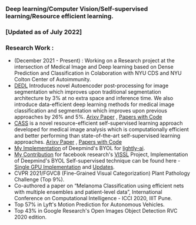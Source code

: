 ### Deep learning/Computer Vision/Self-supervised learning/Resource efficient learning.
### [Updated as of July 2022]
### Research Work :
- (December 2021 - Present) : Working on a Research project at the intersection of Medical Image and Deep learning based on Dense Prediction and Classification in Colaboration with NYU CDS and NYU Colton Center of Autoimmunity.
- [DEDL](https://github.com/pranavsinghps1/dedl) Introduces novel Autoencoder post-processing for image segmentation which improves upon traditional segmentation architecture by 3% at no extra space and inference time. We also introduce data-efficient deep learning methods for medical image classification and segmentation which improves upon previous approaches by 26% and 5%. [Arixv Paper](https://arxiv.org/abs/2207.06489) , [Papers with Code](https://paperswithcode.com/paper/a-data-efficient-deep-learning-framework-for)
- [CASS](https://github.com/pranavsinghps1/CASS) is a novel resource-efficient self-supervised learning approach developed for medical image analysis which is computationally efficient and better performing than state-of-the-art self-supervised learning approaches. [Arixv Paper](https://arxiv.org/abs/2206.04170v3) , [Papers with Code](https://paperswithcode.com/paper/cass-cross-architectural-self-supervision-for)
- [My Implementation](https://github.com/lightly-ai/lightly/releases/tag/1.1.8) of Deepmind's BYOL for [lightly-ai](https://github.com/lightly-ai/lightly).
- [My Contribution](https://github.com/facebookresearch/vissl/pull/454) for facebook research's [VISSL](https://github.com/facebookresearch/vissl) Project, Implementation of Deepmind's BYOL Self-supervised technique can be found here - [Single GPU Implementation](https://github.com/iseessel/vissl/pull/1) and [Updates](https://github.com/iseessel/vissl/pull/2).
- CVPR 2021/FGVC8 (Fine-Grained Visual Categorization) Plant Pathology Challenge (Top 9%).
- Co-authored a paper on “Melanoma Classification using efficient nets with multiple ensembles and patient-level data”, International Conference on Computational Intelligence - ICCI 2020, IIIT Pune.
- Top 57% in Lyft's Motion Prediction for Autonomous Vehicles.
- Top 43% in Google Research's Open Images Object Detection RVC 2020 edition.





<!--
**pranavsinghps1/pranavsinghps1** is a ✨ _special_ ✨ repository because its `README.md` (this file) appears on your GitHub profile.

Here are some ideas to get you started:

- 🔭 I’m currently working on ...
- 🌱 I’m currently learning ...
- 👯 I’m looking to collaborate on ...
- 🤔 I’m looking for help with ...
- 💬 Ask me about ...
- 📫 How to reach me: ...
- 😄 Pronouns: ...
- ⚡ Fun fact: ...
[![Pranav's GitHub stats](https://github-readme-stats.vercel.app/api?username=pranavsinghps1&theme=dark&count_private=true)](https://github.com/anuraghazra/github-readme-stats)
[![Top Langs](https://github-readme-stats.vercel.app/api/top-langs/?username=pranavsinghps1&layout=compact&theme=dark&count_private=true&hide=javascript,html,css)](https://github.com/anuraghazra/github-readme-stats)
-->



